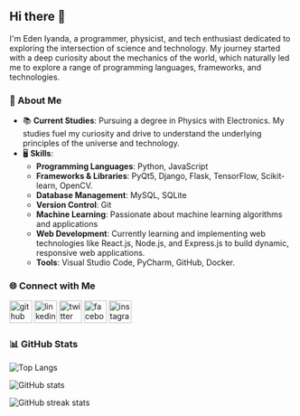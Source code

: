 ## Hi there 👋

I'm Eden Iyanda, a programmer, physicist, and tech enthusiast dedicated to exploring the intersection of science and technology. My journey started with a deep curiosity about the mechanics of the world, which naturally led me to explore a range of programming languages, frameworks, and technologies.

### 🚀 About Me

- 📚 **Current Studies**: Pursuing a degree in Physics with Electronics. My studies fuel my curiosity and drive to understand the underlying principles of the universe and technology.
- 🖥️ **Skills**:
  - **Programming Languages**: Python, JavaScript
  - **Frameworks & Libraries**: PyQt5, Django, Flask, TensorFlow, Scikit-learn, OpenCV.
  - **Database Management**: MySQL, SQLite
  - **Version Control**: Git
  - **Machine Learning**: Passionate about machine learning algorithms and applications
  - **Web Development**: Currently learning and implementing web technologies like React.js, Node.js, and Express.js to build dynamic, responsive web applications.
  - **Tools**: Visual Studio Code, PyCharm, GitHub, Docker.

### 🌐 Connect with Me

[<img src='https://cdn.jsdelivr.net/npm/simple-icons@3.0.1/icons/github.svg' alt='github' height='40'>](https://github.com/edeniyanda)  [<img src='https://cdn.jsdelivr.net/npm/simple-icons@3.0.1/icons/linkedin.svg' alt='linkedin' height='40'>](https://www.linkedin.com/in/edeniyanda/)  [<img src='https://cdn.jsdelivr.net/npm/simple-icons@3.0.1/icons/twitter.svg' alt='twitter' height='40'>](https://twitter.com/EdenTechie)  [<img src='https://cdn.jsdelivr.net/npm/simple-icons@3.0.1/icons/facebook.svg' alt='facebook' height='40'>](https://www.facebook.com/edeninioluwa)  [<img src='https://cdn.jsdelivr.net/npm/simple-icons@3.0.1/icons/instagram.svg' alt='instagram' height='40'>](https://www.instagram.com/edeniyanda/)

### 📊 GitHub Stats

![Top Langs](https://github-readme-stats.vercel.app/api/top-langs/?username=edeniyanda&layout=donut-vertical&hide_progress=true&theme=dark)

![GitHub stats](https://github-readme-stats.vercel.app/api?username=edeniyanda&show_icons=true&count_private=true&theme=dark)

![GitHub streak stats](https://streak-stats.demolab.com/?user=edeniyanda&theme=dark)


